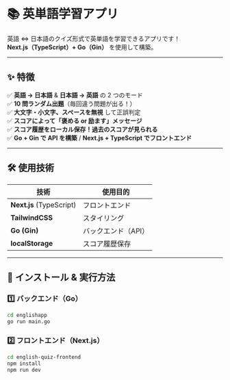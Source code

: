 # 📚 英単語学習アプリ

英語 ⇔ 日本語のクイズ形式で英単語を学習できるアプリです！  
**Next.js（TypeScript）+ Go（Gin）** を使用して構築。

---

## ✨ 特徴

✅ **英語 → 日本語** & **日本語 → 英語** の 2 つのモード  
✅ **10 問ランダム出題**（毎回違う問題が出る！）  
✅ **大文字・小文字、スペースを無視** して正誤判定  
✅ **スコアによって「褒める or 励ます」メッセージ**  
✅ **スコア履歴をローカル保存！過去のスコアが見られる**  
✅ **Go + Gin で API を構築** / **Next.js + TypeScript でフロントエンド**

---

## 🛠 使用技術

| **技術**                 | **使用目的**        |
| ------------------------ | ------------------- |
| **Next.js** (TypeScript) | フロントエンド      |
| **TailwindCSS**          | スタイリング        |
| **Go (Gin)**             | バックエンド（API） |
| **localStorage**         | スコア履歴保存      |

---

## 🚀 **インストール & 実行方法**

### **1️⃣ バックエンド（Go）**

```sh
cd englishapp
go run main.go
```

### 2️⃣ **フロントエンド（Next.js）**

```sh
cd english-quiz-frontend
npm install
npm run dev
```
